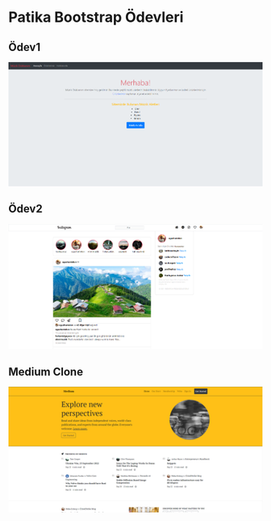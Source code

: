 # Patika Bootstrap Ödevleri
## Ödev1
![ödev1](img/odev1.png)
## Ödev2
![ödev2](img/odev2.png)

## Medium Clone
![MediumClone](img/medium-clone.png)